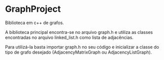 # GraphProject
Biblioteca em c++ de grafos.

A biblioteca principal encontra-se no arquivo graph.h e utiliza as classes encontradas no arquivo linked_list.h como lista de adjacências.

Para utilizá-la basta importar graph.h no seu código e inicializar a classe do tipo de grafo desejado (AdjacencyMatrixGraph ou AdjacencyListGraph).
